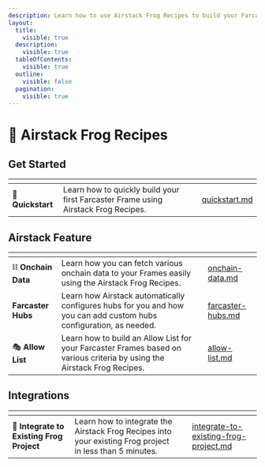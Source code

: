 ```yaml
---
description: Learn how to use Airstack Frog Recipes to build your Farcaster Frames.
layout:
  title:
    visible: true
  description:
    visible: true
  tableOfContents:
    visible: true
  outline:
    visible: false
  pagination:
    visible: true
---
```


# 🐸 Airstack Frog Recipes

## Get Started

<table data-view="cards"><thead><tr><th></th><th></th><th></th><th data-hidden data-card-target data-type="content-ref"></th></tr></thead><tbody><tr><td><span data-gb-custom-inline data-tag="emoji" data-code="1f680">🚀</span> <strong>Quickstart</strong></td><td>Learn how to quickly build your first Farcaster Frame using Airstack Frog Recipes.</td><td></td><td><a href="quickstart.md">quickstart.md</a></td></tr></tbody></table>

## Airstack Feature

<table data-view="cards"><thead><tr><th></th><th></th><th></th><th data-hidden data-card-target data-type="content-ref"></th></tr></thead><tbody><tr><td><span data-gb-custom-inline data-tag="emoji" data-code="26d3">⛓️</span> <strong>Onchain Data</strong></td><td>Learn how you can fetch various onchain data to your Frames easily using the Airstack Frog Recipes.</td><td></td><td><a href="onchain-data.md">onchain-data.md</a></td></tr><tr><td> <strong>Farcaster Hubs</strong></td><td>Learn how Airstack automatically configures hubs for you and how you can add custom hubs configuration, as needed.</td><td></td><td><a href="farcaster-hubs.md">farcaster-hubs.md</a></td></tr><tr><td><span data-gb-custom-inline data-tag="emoji" data-code="1f3ad">🎭</span> <strong>Allow List</strong></td><td>Learn how to build an Allow List for your Farcaster Frames based on various criteria by using the Airstack Frog Recipes.</td><td></td><td><a href="allow-list.md">allow-list.md</a></td></tr></tbody></table>

## Integrations

<table data-view="cards"><thead><tr><th></th><th></th><th></th><th data-hidden data-card-target data-type="content-ref"></th></tr></thead><tbody><tr><td><span data-gb-custom-inline data-tag="emoji" data-code="1f438">🐸</span> <strong>Integrate to Existing Frog Project</strong></td><td>Learn how to integrate the Airstack Frog Recipes into your existing Frog project in less than 5 minutes.</td><td></td><td><a href="integrate-to-existing-frog-project.md">integrate-to-existing-frog-project.md</a></td></tr></tbody></table>
